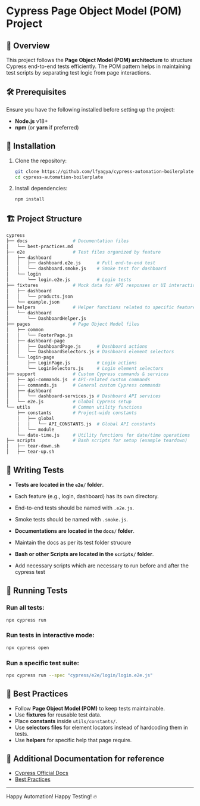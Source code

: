 # Cypress Page Object Model (POM) Project

## 📌 Overview

This project follows the **Page Object Model (POM) architecture** to structure Cypress end-to-end tests efficiently. The POM pattern helps in maintaining test scripts by separating test logic from page interactions.

## 🛠 Prerequisites

Ensure you have the following installed before setting up the project:

- **Node.js** v18+
- **npm** (or **yarn** if preferred)

## 🚀 Installation

1. Clone the repository:
   ```sh
   git clone https://github.com/lfyagya/cypress-automation-boilerplate
   cd cypress-automation-boilerplate
   ```
2. Install dependencies:
   ```sh
   npm install
   ```

## 🏗 Project Structure

```sh
cypress
├── docs                 # Documentation files
│   └── best-practices.md
├── e2e                  # Test files organized by feature
│   ├── dashboard
│   │   ├── dashboard.e2e.js      # Full end-to-end test
│   │   └── dashboard.smoke.js    # Smoke test for dashboard
│   └── login
│       └── login.e2e.js          # Login tests
├── fixtures             # Mock data for API responses or UI interactions
│   ├── dashboard
│   │   └── products.json
│   └── example.json
├── helpers              # Helper functions related to specific features
│   └── dashboard
│       └── DashboardHelper.js
├── pages                # Page Object Model files
│   ├── common
│   │   └── FooterPage.js
│   ├── dashboard-page
│   │   ├── DashboardPage.js      # Dashboard actions
│   │   └── DashboardSelectors.js # Dashboard element selectors
│   └── login-page
│       ├── LoginPage.js          # Login actions
│       └── LoginSelectors.js     # Login element selectors
├── support              # Custom Cypress commands & services
│   ├── api-commands.js  # API-related custom commands
│   ├── commands.js      # General custom Cypress commands
│   ├── dashboard
│   │   └── dashboard-services.js # Dashboard API services
│   └── e2e.js           # Global Cypress setup
└── utils                # Common utility functions
    ├── constants        # Project-wide constants
    │   ├── global
    │   │   └── API_CONSTANTS.js  # Global API constants
    │   └── module
    └── date-time.js     # Utility functions for date/time operations
├── scripts              # Bash scripts for setup (example teardown)
│   ├── tear-down.sh
│   ├── tear-up.sh
```

## 📝 Writing Tests

- **Tests are located in the `e2e/` folder**.
- Each feature (e.g., login, dashboard) has its own directory.
- End-to-end tests should be named with `.e2e.js`.
- Smoke tests should be named with `.smoke.js`.

- **Documentations are located in the `docs/` folder**.
- Maintain the docs as per its test folder strucure

- **Bash or other Scripts are located in the `scripts/` folder**.
- Add necessary scripts which are necessary to run before and after the cypress test

## 🏃 Running Tests

### Run all tests:

```sh
npx cypress run
```

### Run tests in interactive mode:

```sh
npx cypress open
```

### Run a specific test suite:

```sh
npx cypress run --spec "cypress/e2e/login/login.e2e.js"
```

## 📌 Best Practices

- Follow **Page Object Model (POM)** to keep tests maintainable.
- Use **fixtures** for reusable test data.
- Place **constants** inside `utils/constants/`.
- Use **selectors files** for element locators instead of hardcoding them in tests.
- Use **helpers** for specific help that page require.

## 📄 Additional Documentation for reference

- [Cypress Official Docs](https://docs.cypress.io/)
- [Best Practices](docs/best-practices.md)

---

Happy Automation! Happy Testing! 🔥

